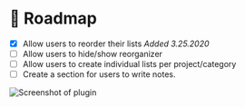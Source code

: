 # 🚗 **Roadmap**

- [x] Allow users to reorder their lists *Added 3.25.2020*
- [ ] Allow users to hide/show reorganizer
- [ ] Allow users to create individual lists per project/category
- [ ] Create a section for users to write notes.

![Screenshot of plugin](https://kennykrosky.com/wp-content/uploads/2020/03/overview@2x.png)